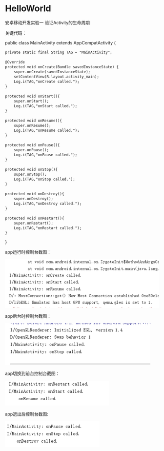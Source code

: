 # HelloWorld
安卓移动开发实验一 验证Activity的生命周期

关键代码：

public class MainActivity extends AppCompatActivity {

    private static final String TAG = "MainActivity";
    
    @Override
    protected void onCreate(Bundle savedInstanceState) {
        super.onCreate(savedInstanceState);
        setContentView(R.layout.activity_main);
        Log.i(TAG,"onCreate called.");
    }

    protected void onStart(){
        super.onStart();
        Log.i(TAG,"onStart called.");
    }

    protected void onResume(){
        super.onResume();
        Log.i(TAG,"onResume called.");
    }

    protected void onPause(){
        super.onPause();
        Log.i(TAG,"onPause called.");
    }

    protected void onStop(){
        super.onStop();
        Log.i(TAG,"onStop called.");
    }

    protected void onDestroy(){
        super.onDestroy();
        Log.i(TAG,"onDestroy called.");
    }

    protected void onRestart(){
        super.onRestart();
        Log.i(TAG,"onRestart called.");
    }
}

app运行时控制台截图：

![](img/1.png)

app后台时控制台截图：

![](img/2.png)

app切换到前台控制台截图：

![](img/3.png)

app退出后控制台截图:

![](img/4.png)
